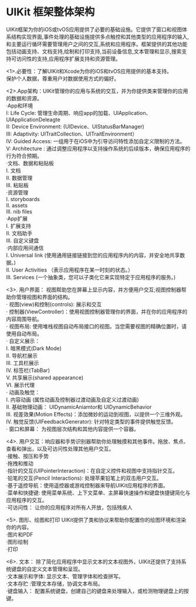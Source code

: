 # UIKit 框架整体架构
UIKit框架为你的iOS或tvOS应用提供了必要的基础设施。它提供了窗口和视图体系结构实现界面,事件处理的基础设施提供多点触控和其他类型的应用程序的输入,和主要运行循环需要管理用户之间的交互,系统和应用程序。框架提供的其他功能包括动画支持、文档支持,绘制和打印支持,当前设备信息,文本管理和显示,搜索支持可访问性的支持,应用程序扩展支持和资源管理。       

<1>.必要性：了解UIKit和Xcode为你的iOS和tvOS应用提供的基本支持。       
           保护个人数据，尊重用户对数据使用方式的偏好。     

<2>.App架构：UIKit管理你的应用与系统的交互，并为你提供类来管理你的应用的数据和资源。       
    ·App和环境         
        I: Life Cycle: 管理生命周期、响应app的加载、UIApplication、UIApplicationDeleagte      
        II: Device Environment: (UIDevice、UIStatusBarManager)        
        III: Adaptivity: UITraitCollection、UITraitEnvironment）    
        IV: Guided Access: 一组用于在iOS中为引导访问特性添加自定义限制的方法。   
        V: Architecture : 通过调整应用程序以支持操作系统的后续版本，确保应用程序的行为符合预期。   
    ·文档、数据和粘贴板    
        I. 文档   
        II. 数据管理   
        III. 粘贴板    
    ·资源管理   
        I. storyboards    
        II. assets   
        III. nib files    
    ·App扩展    
        I. 扩展支持   
        II. 文档助手   
        III. 自定义键盘    
    ·内部应用间通信    
        I. Universal link (使用通用链接链接到您的应用程序内的内容，并安全地共享数据。)   
        II. User Activities （表示应用程序在某一时刻的状态。）    
        III. Services (一个抽象类，您可以子类化它来实现特定于应用程序的服务。)   
        
<3>. 用户界面： 视图帮助您在屏幕上显示内容，并方便用户交互;视图控制器帮助你管理视图和界面的结构。    
     · 视图(view)和控制(controls): 展示和交互   
     · 控制器(ViewController)：使用视图控制器管理你的界面，并在你的应用程序的内容周围导航。   
     · 视图布局: 使用堆栈视图自动布局接口的视图。当您需要视图的精确位置时，请使用自动布局。  
     · 自定义展示：     
          I. 暗黑模式(Dark Mode)   
          II. 导航栏展示     
          III. 工具栏展示   
          IV.  标签栏(TabBar)   
          V. 共享展示(shared appearance)   
          VI.  展示代理    
     · 动画及触觉：     
          I. 内容动画 (属性动画及控制器过渡动画及自定义过渡动画)   
          II. 基础物理动画： UIDynamicAniamtor和 UIDynamicBehavior    
          III. 视差效果(Motion Effects)：添加微妙的运动到视图，以提供一个三维外观。  
          IV. 触觉反馈(UIFeedbackGenerator): 针对特定类型的事件提供触觉反馈。    
     · 窗口和屏幕： 为视图层次结构和其他内容提供一个容器。   
     
<4>. 用户交互：响应器和手势识别器帮助你处理触摸和其他事件。拖放、焦点、查看和弹出，以及可访问性处理其他用户交互。   
     ·接触、按压和手势    
     ·拖拽和推动       
     ·指针的交互(UIPointerInteraction)：在自定义控件和视图中支持指针交互。   
     ·铅笔的交互(Pencil Interactions): 处理苹果铅笔上的双击用户交互。   
     ·基于遥控导航：使用遥控器或游戏控制器来导航UIKit应用程序的界面。    
     ·菜单和快捷键: 使用菜单系统、上下文菜单、主屏幕快速操作和键盘快捷键简化与应用程序的交互。   
     ·可访问性： 让你的应用程序对所有人开放，包括残疾人   
     
<5>. 图形、绘图和打印 UIKit提供了类和协议来帮助你配置你的绘图环境和渲染你的内容。    
     ·图片和PDF    
     ·图形绘制    
     ·打印    
          
<6>. 文本： 除了简化应用程序中显示文本的文本视图外，UIKit还提供了支持系统键盘的自定义文本管理和呈现。    
     ·文本展示和字体: 显示文本、管理字体和检查拼写。      
     ·文本存贮 :管理文本存储，协调文本布局。    
     ·键盘输入： 配置系统键盘，创建自己的键盘来处理输入，或检测物理键盘上的按键。    
   
   
   
   
   
   
      
      
